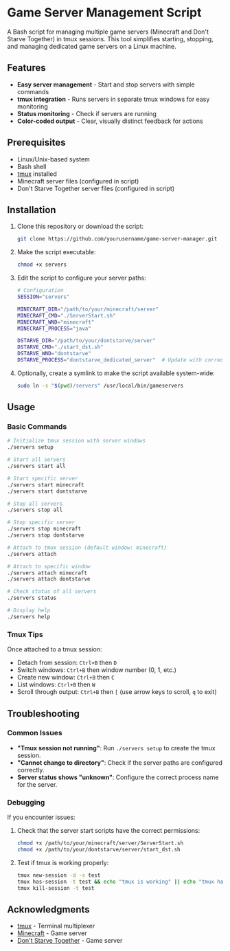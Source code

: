 # Game Server Management Script

A Bash script for managing multiple game servers (Minecraft and Don't Starve Together) in tmux sessions. This tool simplifies starting, stopping, and managing dedicated game servers on a Linux machine.

## Features

- **Easy server management** - Start and stop servers with simple commands
- **tmux integration** - Runs servers in separate tmux windows for easy monitoring
- **Status monitoring** - Check if servers are running
- **Color-coded output** - Clear, visually distinct feedback for actions

## Prerequisites

- Linux/Unix-based system
- Bash shell
- [tmux](https://github.com/tmux/tmux/wiki) installed
- Minecraft server files (configured in script)
- Don't Starve Together server files (configured in script)

## Installation

1. Clone this repository or download the script:
   ```bash
   git clone https://github.com/yourusername/game-server-manager.git
   ```

2. Make the script executable:
   ```bash
   chmod +x servers
   ```

3. Edit the script to configure your server paths:
   ```bash
   # Configuration
   SESSION="servers"

   MINECRAFT_DIR="/path/to/your/minecraft/server"
   MINECRAFT_CMD="./ServerStart.sh"
   MINECRAFT_WND="minecraft"
   MINECRAFT_PROCESS="java"

   DSTARVE_DIR="/path/to/your/dontstarve/server"
   DSTARVE_CMD="./start_dst.sh"
   DSTARVE_WND="dontstarve"
   DSTARVE_PROCESS="dontstarve_dedicated_server"  # Update with correct process name
   ```

4. Optionally, create a symlink to make the script available system-wide:
   ```bash
   sudo ln -s "$(pwd)/servers" /usr/local/bin/gameservers
   ```

## Usage

### Basic Commands

```bash
# Initialize tmux session with server windows
./servers setup

# Start all servers
./servers start all

# Start specific server
./servers start minecraft
./servers start dontstarve

# Stop all servers
./servers stop all

# Stop specific server
./servers stop minecraft
./servers stop dontstarve

# Attach to tmux session (default window: minecraft)
./servers attach

# Attach to specific window
./servers attach minecraft
./servers attach dontstarve

# Check status of all servers
./servers status

# Display help
./servers help
```

### Tmux Tips

Once attached to a tmux session:
- Detach from session: `Ctrl+B` then `D`
- Switch windows: `Ctrl+B` then window number (0, 1, etc.)
- Create new window: `Ctrl+B` then `C`
- List windows: `Ctrl+B` then `W`
- Scroll through output: `Ctrl+B` then `[` (use arrow keys to scroll, `q` to exit)

## Troubleshooting

### Common Issues

- **"Tmux session not running"**: Run `./servers setup` to create the tmux session.
- **"Cannot change to directory"**: Check if the server paths are configured correctly.
- **Server status shows "unknown"**: Configure the correct process name for the server.

### Debugging

If you encounter issues:

1. Check that the server start scripts have the correct permissions:
   ```bash
   chmod +x /path/to/your/minecraft/server/ServerStart.sh
   chmod +x /path/to/your/dontstarve/server/start_dst.sh
   ```

2. Test if tmux is working properly:
   ```bash
   tmux new-session -d -s test
   tmux has-session -t test && echo "tmux is working" || echo "tmux has an issue"
   tmux kill-session -t test
   ```

## Acknowledgments

- [tmux](https://github.com/tmux/tmux/wiki) - Terminal multiplexer
- [Minecraft](https://www.minecraft.net/) - Game server
- [Don't Starve Together](https://www.klei.com/games/dont-starve-together) - Game server
